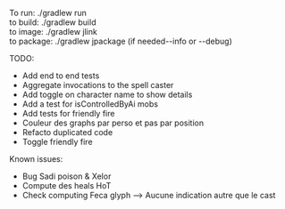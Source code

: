To run: ./gradlew run  
to build: ./gradlew build  
to image: ./gradlew jlink  
to package: ./gradlew jpackage (if needed--info or --debug)  

TODO:
- Add end to end tests
- Aggregate invocations to the spell caster
- Add toggle on character name to show details
- Add a test for isControlledByAi mobs
- Add tests for friendly fire
- Couleur des graphs par perso et pas par position
- Refacto duplicated code
- Toggle friendly fire

Known issues:
- Bug Sadi poison & Xelor
- Compute des heals HoT
- Check computing Feca glyph --> Aucune indication autre que le cast
